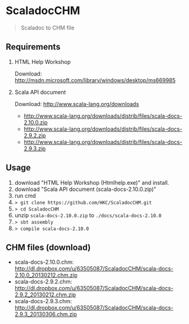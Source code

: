 ScaladocCHM
===========

> Scaladoc to CHM file


Requirements
------------

1. HTML Help Workshop

   Download: http://msdn.microsoft.com/library/windows/desktop/ms669985

2. Scala API document

   Download: http://www.scala-lang.org/downloads

   - http://www.scala-lang.org/downloads/distrib/files/scala-docs-2.10.0.zip
   - http://www.scala-lang.org/downloads/distrib/files/scala-docs-2.9.2.zip
   - http://www.scala-lang.org/downloads/distrib/files/scala-docs-2.9.3.zip

Usage
-----

1. download "HTML Help Workshop (Htmlhelp.exe)" and install.
2. download "Scala API document (scala-docs-2.10.0.zip)"
3. run cmd
4. `> git clone https://github.com/HKC/ScaladocCHM.git`
5. `> cd ScaladocCHM`
6. unzip `scala-docs-2.10.0.zip` to `./docs/scala-docs-2.10.0`
7. `> sbt assembly`
8. `> compile scala-docs-2.10.0`


CHM files (download)
--------------------

- scala-docs-2.10.0.chm: http://dl.dropbox.com/u/63505087/ScaladocCHM/scala-docs-2.10.0_20130212.chm.zip
- scala-docs-2.9.2.chm: http://dl.dropbox.com/u/63505087/ScaladocCHM/scala-docs-2.9.2_20130212.chm.zip
- scala-docs-2.9.3.chm: http://dl.dropbox.com/u/63505087/ScaladocCHM/scala-docs-2.9.3_20130306.chm.zip